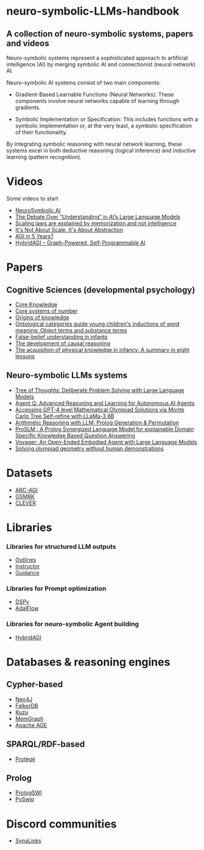 # neuro-symbolic-LLMs-handbook
## A collection of neuro-symbolic systems, papers and videos

Neuro-symbolic systems represent a sophisticated approach to artificial intelligence (AI) by merging symbolic AI and connectionist (neural network) AI.

Neuro-symbolic AI systems consist of two main components:

- Gradient-Based Learnable Functions (Neural Networks): These components involve neural networks capable of learning through gradients.

- Symbolic Implementation or Specification: This includes functions with a symbolic implementation or, at the very least, a symbolic specification of their functionality.

By integrating symbolic reasoning with neural network learning, these systems excel in both deductive reasoning (logical inference) and inductive learning (pattern recognition).

# Videos

Some videos to start

- [NeuroSymbolic AI](https://www.youtube.com/watch?v=4PuuziOgSU4)
- [The Debate Over “Understanding” in AI’s Large Language Models](https://www.youtube.com/watch?v=O5SLGAWSXMw)
- [Scaling laws are explained by memorization and not intelligence](https://www.youtube.com/watch?si=OrUlJjJHfI6pzVjO&v=rl7B-LHiaNo&feature=youtu.be)
- [It's Not About Scale, It's About Abstraction](https://www.youtube.com/watch?v=s7_NlkBwdj8)
- [AGI in 5 Years?](https://www.youtube.com/watch?v=jSDEsvVdL-E)
- [HybridAGI – Graph-Powered, Self-Programmable AI](https://www.youtube.com/watch?v=6gdYi-UKYTI)

# Papers

## Cognitive Sciences (developmental psychology)

- [Core Knowledge](http://cognitionandculture.net/wp-content/uploads/10.1.1.69.4147.pdf)
- [Core systems of number](http://harvardlds.org/wp-content/uploads/2017/01/feigenson2004-1.pdf)
- [Origins of knowledge](http://harvardlds.org/wp-content/uploads/2017/01/spelke1992-1.pdf)
- [Ontological categories guide young children's inductions of word meaning: Object terms and substance terms](https://montilab.psych.ucla.edu/wp-content/uploads/sites/49/2017/01/Soja_etal_OntologicalCategories.pdf)
- [False-belief understanding in infants](https://www.cell.com/trends/cognitive-sciences/fulltext/S1364-6613(09)00288-5?mobileUi=0&code=cell-site)
- [The development of causal reasoning](https://www.researchgate.net/profile/Deanna-Kuhn/publication/264213251_The_development_of_causal_reasoning/links/5c49d969299bf12be3e06099/The-development-of-causal-reasoning.pdf)
- [The acquisition of physical knowledge in infancy: A summary in eight lessons](http://fitelson.org/woodward/baillargeon.pdf)

## Neuro-symbolic LLMs systems

- [Tree of Thoughts: Deliberate Problem Solving with Large Language Models](https://arxiv.org/abs/2305.10601)
- [Agent Q: Advanced Reasoning and Learning for Autonomous AI Agents](https://arxiv.org/abs/2408.07199)
- [Accessing GPT-4 level Mathematical Olympiad Solutions via Monte Carlo Tree Self-refine with LLaMa-3 8B](https://arxiv.org/abs/2406.07394)
- [Arithmetic Reasoning with LLM: Prolog Generation & Permutation](https://arxiv.org/abs/2405.17893)
- [ProSLM : A Prolog Synergized Language Model for explainable Domain Specific Knowledge Based Question Answering](https://arxiv.org/abs/2409.11589)
- [Voyager: An Open-Ended Embodied Agent with Large Language Models](https://arxiv.org/abs/2305.16291)
- [Solving olympiad geometry without human demonstrations](https://www.nature.com/articles/s41586-023-06747-5)

# Datasets

- [ARC-AGI](https://arcprize.org/)
- [GSM8K](https://paperswithcode.com/dataset/gsm8k)
- [CLEVER](https://cs.stanford.edu/people/jcjohns/clevr/)

# Libraries

### Libraries for structured LLM outputs

- [Outlines](https://github.com/dottxt-ai/outlines)
- [Instructor](https://github.com/instructor-ai/instructor)
- [Guidance](https://github.com/guidance-ai/guidance)

### Libraries for Prompt optimization

- [DSPy](https://github.com/stanfordnlp/dspy)
- [AdalFlow](https://github.com/SylphAI-Inc/AdalFlow)

### Libraries for neuro-symbolic Agent building

- [HybridAGI](https://github.com/SynaLinks/HybridAGI)

# Databases & reasoning engines

## Cypher-based

- [Neo4J](https://github.com/neo4j/neo4j)
- [FalkorDB](https://github.com/FalkorDB/FalkorDB)
- [Kuzu](https://github.com/kuzudb/kuzu)
- [MemGraph](https://github.com/memgraph/memgraph)
- [Apache AGE](https://github.com/apache/age)

## SPARQL/RDF-based

- [Protégé](https://protegewiki.stanford.edu/wiki/Main_Page)

## Prolog

- [PrologSWI](https://www.swi-prolog.org/)
- [PySwip](https://pypi.org/project/pyswip/)

# Discord communities

- [SynaLinks](https://discord.gg/82nt97uXcM)

